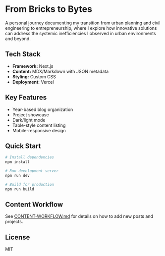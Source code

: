# From Bricks to Bytes

A personal journey documenting my transition from urban planning and civil engineering to entrepreneurship, where I explore how innovative solutions can address the systemic inefficiencies I observed in urban environments and beyond.

## Tech Stack

- **Framework:** Next.js
- **Content:** MDX/Markdown with JSON metadata
- **Styling:** Custom CSS
- **Deployment:** Vercel

## Key Features

- Year-based blog organization
- Project showcase
- Dark/light mode
- Table-style content listing
- Mobile-responsive design

## Quick Start

```bash
# Install dependencies
npm install

# Run development server
npm run dev

# Build for production
npm run build
```

## Content Workflow

See [CONTENT-WORKFLOW.md](./CONTENT-WORKFLOW.md) for details on how to add new posts and projects.

## License

MIT
